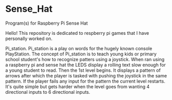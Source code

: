 # Sense_Hat
Program(s) for Raspberry Pi Sense Hat

Hello!
This repository is dedicated to respberry pi games that I have personally worked on.

Pi_station. Pi_station is a play on words for the hugely known console PlayStation. The concept of Pi_station is to teach young kids or primary school student's how to recognize patters using a joystick. When ran using a raspberry pi and sense hat the LEDS display a rolling text slow enough for a young student to read. Then the 1st level begins. It displays a pattern of arrows after which the player is tasked with pushing the joystick in the same pattern. If the player fails any input for the pattern the current level restarts. It's quite simple but gets harder when the level goes from wanting 4 directional inputs to 6 directional inputs. 
